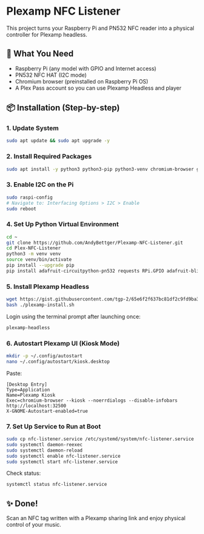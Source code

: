 # Plexamp NFC Listener

This project turns your Raspberry Pi and PN532 NFC reader into a physical controller for Plexamp headless.

## 🧰 What You Need
- Raspberry Pi (any model with GPIO and Internet access)
- PN532 NFC HAT (I2C mode)
- Chromium browser (preinstalled on Raspberry Pi OS)
- A Plex Pass account so you can use Plexamp Headless and player

## 📦 Installation (Step-by-step)

### 1. Update System
```bash
sudo apt update && sudo apt upgrade -y
```

### 2. Install Required Packages
```bash
sudo apt install -y python3 python3-pip python3-venv chromium-browser git i2c-tools
```

### 3. Enable I2C on the Pi
```bash
sudo raspi-config
# Navigate to: Interfacing Options > I2C > Enable
sudo reboot
```

### 4. Set Up Python Virtual Environment
```bash
cd ~
git clone https://github.com/AndyBettger/Plexamp-NFC-Listener.git
cd Plex-NFC-Listener
python3 -m venv venv
source venv/bin/activate
pip install --upgrade pip
pip install adafruit-circuitpython-pn532 requests RPi.GPIO adafruit-blinka
```

### 5. Install Plexamp Headless
```bash
wget https://gist.githubusercontent.com/tgp-2/65e6f2f637bc81df2c9fd9ba33f73bc6/raw/79dfa75db81be185bcc84faa54b38604b185a619/plexamp-install.sh
bash ./plexamp-install.sh
```

Login using the terminal prompt after launching once:
```bash
plexamp-headless
```

### 6. Autostart Plexamp UI (Kiosk Mode)
```bash
mkdir -p ~/.config/autostart
nano ~/.config/autostart/kiosk.desktop
```
Paste:
```
[Desktop Entry]
Type=Application
Name=Plexamp Kiosk
Exec=chromium-browser --kiosk --noerrdialogs --disable-infobars http://localhost:32500
X-GNOME-Autostart-enabled=true
```

### 7. Set Up Service to Run at Boot
```bash
sudo cp nfc-listener.service /etc/systemd/system/nfc-listener.service
sudo systemctl daemon-reexec
sudo systemctl daemon-reload
sudo systemctl enable nfc-listener.service
sudo systemctl start nfc-listener.service
```

Check status:
```bash
systemctl status nfc-listener.service
```

## ✨ Done!
Scan an NFC tag written with a Plexamp sharing link and enjoy physical control of your music.